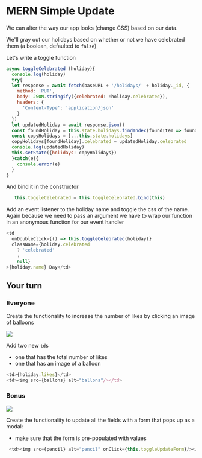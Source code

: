 # MERN Simple Update

We can alter the way our app looks (change CSS) based on our data.

We'll gray out our holidays based on whether or not we have celebrated them (a boolean, defaulted to `false`)

Let's write a toggle function

```js
async toggleCelebrated (holiday){
  console.log(holiday)
  try{
  let response = await fetch(baseURL + '/holidays/' + holiday._id, {
    method: 'PUT',
    body: JSON.stringify({celebrated: !holiday.celebrated}),
    headers: {
      'Content-Type': 'application/json'
    }
  })
  let updatedHoliday = await response.json()
  const foundHoliday = this.state.holidays.findIndex(foundItem => foundItem._id === holiday._id)
  const copyHolidays = [...this.state.holidays]
  copyHolidays[foundHoliday].celebrated = updatedHoliday.celebrated
  console.log(updatedHoliday)
  this.setState({holidays: copyHolidays})
  }catch(e){
    console.error(e)
  }
}
```


And bind it in the constructor


```js
   this.toggleCelebrated = this.toggleCelebrated.bind(this)
```

Add an event listener to the holiday name and toggle the css of the name. Again because we need to pass an argument we have to wrap our function in an anonymous function for our event handler

```js
<td
  onDoubleClick={() => this.toggleCelebrated(holiday)}
  className={holiday.celebrated
    ? 'celebrated'
    :
    null}
>{holiday.name} Day</td>

```


## Your turn

### Everyone

Create the functionality to increase the number of likes by clicking an image of balloons

![](https://i.imgur.com/1zHLPTM.png)

Add two new `td`s
- one that has the total number of likes
- one that has an image of a balloon

```js
<td>{holiday.likes}</td>
<td><img src={ballons} alt="ballons"/></td>
```
### Bonus

![](https://i.imgur.com/ytiCTRS.png)

Create the functionality to update all the fields with a form that pops up as a modal:

- make sure that the form is pre-populated with values

```js
 <td><img src={pencil} alt="pencil" onClick={this.toggleUpdateForm}/></td>
```
